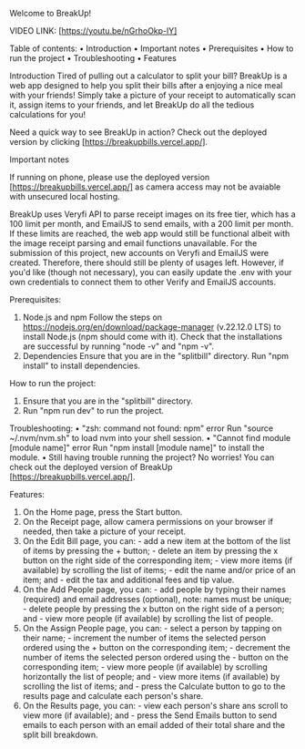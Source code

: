 Welcome to BreakUp!

VIDEO LINK: [https://youtu.be/nGrhoOkp-lY]

Table of contents:
• Introduction
• Important notes
• Prerequisites
• How to run the project
• Troubleshooting
• Features


Introduction
Tired of pulling out a calculator to split your bill? BreakUp is a web app designed to help you split their bills after a enjoying a nice meal with your friends! Simply take a picture of your receipt to automatically scan it, assign items to your friends, and let BreakUp do all the tedious calculations for you!

Need a quick way to see BreakUp in action? Check out the deployed version by clicking [https://breakupbills.vercel.app/].


Important notes

If running on phone, please use the deployed version [https://breakupbills.vercel.app/] as camera access may not be avaiable with unsecured local hosting.

BreakUp uses Veryfi API to parse receipt images on its free tier, which has a 100 limit per month, and EmailJS to send emails, with a 200 limit per month. If these limits are reached, the web app would still be functional albeit with the image receipt parsing and email functions unavailable. For the submission of this project, new accounts on Veryfi and EmailJS were created. Therefore, there should still be plenty of usages left. However, if you'd like (though not necessary), you can easily update the .env with your own credentials to connect them to other Verify and EmailJS accounts.


Prerequisites:
1. Node.js and npm
    Follow the steps on https://nodejs.org/en/download/package-manager (v.22.12.0 LTS) to install Node.js (npm should come with it).
    Check that the installations are successful by running "node -v" and "npm -v".
2. Dependencies
    Ensure that you are in the "splitbill" directory.
    Run "npm install" to install dependencies.
    

How to run the project:
1. Ensure that you are in the "splitbill" directory.
2. Run "npm run dev" to run the project.


Troubleshooting:
• "zsh: command not found: npm" error 
    Run "source ~/.nvm/nvm.sh" to load nvm into your shell session.
• "Cannot find module [module name]" error
    Run "npm install [module name]" to install the module.
• Still having trouble running the project? No worries! You can check out the deployed version of BreakUp [https://breakupbills.vercel.app/]. 


Features:
1. On the Home page, press the Start button.
2. On the Receipt page, allow camera permissions on your browser if needed, then take a picture of your receipt.
3. On the Edit Bill page, you can:
        - add a new item at the bottom of the list of items by pressing the + button;
        - delete an item by pressing the x button on the right side of the corresponding item;
        - view more items (if available) by scrolling the list of items;
        - edit the name and/or price of an item; and
        - edit the tax and additional fees and tip value.
4. On the Add People page, you can: 
        - add people by typing their names (required) and email addresses (optional), 
            note: names must be unique;
        - delete people by pressing the x button on the right side of a person; and
        - view more people (if available) by scrolling the list of people.
5. On the Assign People page, you can:
        - select a person by tapping on their name;
        - increment the number of items the selected person ordered using the + button on the corresponding item;
        - decrement the number of items the selected person ordered using the - button on the corresponding item;
        - view more people (if available) by scrolling horizontally the list of people; and
        - view more items (if available) by scrolling the list of items; and
        - press the Calculate button to go to the results page and calculate each person's share.
6. On the Results page, you can:
        - view each person's share ans scroll to view more (if available); and
        - press the Send Emails button to send emails to each person with an email added of their total share and the split bill breakdown. 